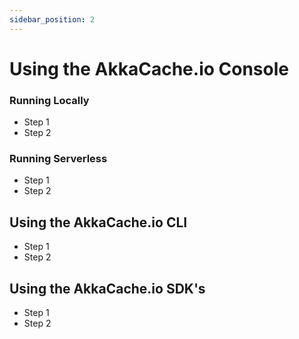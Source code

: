 ```yaml
---
sidebar_position: 2
---
```


# Using the AkkaCache.io Console

### Running Locally

- Step 1
- Step 2

### Running Serverless

- Step 1
- Step 2

## Using the AkkaCache.io CLI

- Step 1
- Step 2

## Using the AkkaCache.io SDK's

- Step 1
- Step 2
